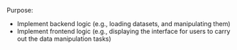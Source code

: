 Purpose: 
- Implement backend logic (e.g., loading datasets, and manipulating them)
- Implement frontend logic (e.g., displaying the interface for users to carry out the data manipulation tasks)
